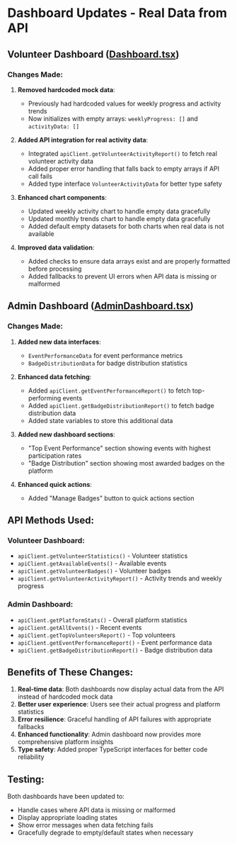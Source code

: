 # Dashboard Updates - Real Data from API

## Volunteer Dashboard ([Dashboard.tsx](file://c:\Users\hp\Desktop\plogging\plogging-et\src\pages\Dashboard.tsx))

### Changes Made:

1. **Removed hardcoded mock data**:
   - Previously had hardcoded values for weekly progress and activity trends
   - Now initializes with empty arrays: `weeklyProgress: []` and `activityData: []`

2. **Added API integration for real activity data**:
   - Integrated `apiClient.getVolunteerActivityReport()` to fetch real volunteer activity data
   - Added proper error handling that falls back to empty arrays if API call fails
   - Added type interface `VolunteerActivityData` for better type safety

3. **Enhanced chart components**:
   - Updated weekly activity chart to handle empty data gracefully
   - Updated monthly trends chart to handle empty data gracefully
   - Added default empty datasets for both charts when real data is not available

4. **Improved data validation**:
   - Added checks to ensure data arrays exist and are properly formatted before processing
   - Added fallbacks to prevent UI errors when API data is missing or malformed

## Admin Dashboard ([AdminDashboard.tsx](file://c:\Users\hp\Desktop\plogging\plogging-et-admin\src\pages\AdminDashboard.tsx))

### Changes Made:

1. **Added new data interfaces**:
   - `EventPerformanceData` for event performance metrics
   - `BadgeDistributionData` for badge distribution statistics

2. **Enhanced data fetching**:
   - Added `apiClient.getEventPerformanceReport()` to fetch top-performing events
   - Added `apiClient.getBadgeDistributionReport()` to fetch badge distribution data
   - Added state variables to store this additional data

3. **Added new dashboard sections**:
   - "Top Event Performance" section showing events with highest participation rates
   - "Badge Distribution" section showing most awarded badges on the platform

4. **Enhanced quick actions**:
   - Added "Manage Badges" button to quick actions section

## API Methods Used:

### Volunteer Dashboard:
- `apiClient.getVolunteerStatistics()` - Volunteer statistics
- `apiClient.getAvailableEvents()` - Available events
- `apiClient.getVolunteerBadges()` - Volunteer badges
- `apiClient.getVolunteerActivityReport()` - Activity trends and weekly progress

### Admin Dashboard:
- `apiClient.getPlatformStats()` - Overall platform statistics
- `apiClient.getAllEvents()` - Recent events
- `apiClient.getTopVolunteersReport()` - Top volunteers
- `apiClient.getEventPerformanceReport()` - Event performance data
- `apiClient.getBadgeDistributionReport()` - Badge distribution data

## Benefits of These Changes:

1. **Real-time data**: Both dashboards now display actual data from the API instead of hardcoded mock data
2. **Better user experience**: Users see their actual progress and platform statistics
3. **Error resilience**: Graceful handling of API failures with appropriate fallbacks
4. **Enhanced functionality**: Admin dashboard now provides more comprehensive platform insights
5. **Type safety**: Added proper TypeScript interfaces for better code reliability

## Testing:

Both dashboards have been updated to:
- Handle cases where API data is missing or malformed
- Display appropriate loading states
- Show error messages when data fetching fails
- Gracefully degrade to empty/default states when necessary
